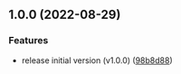## 1.0.0 (2022-08-29)


### Features

* release initial version (v1.0.0) ([98b8d88](https://github.com/haru52/clean-user-manager/commit/98b8d8805360f06ef5642cb4ac8dd9886dd896bd))
